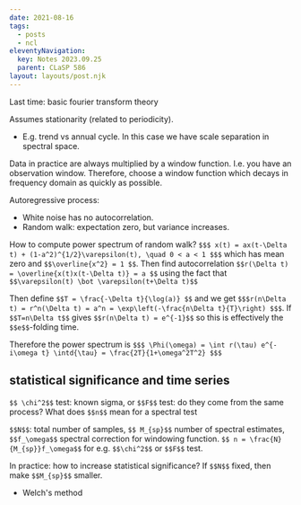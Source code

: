 ```yaml
---
date: 2021-08-16
tags:
  - posts
  - ncl
eleventyNavigation:
  key: Notes 2023.09.25
  parent: CLaSP 586
layout: layouts/post.njk
---
```


Last time: basic fourier transform theory

Assumes stationarity (related to periodicity).
  * E.g. trend vs annual cycle. In this case we have scale separation in spectral space.

Data in practice are always multiplied by a window function. I.e. you have an observation window.
Therefore, choose a window function which decays in frequency domain as quickly as possible.

Autoregressive process:
  * White noise has no autocorrelation.
  * Random walk: expectation zero, but variance increases.

How to compute power spectrum of random walk?
`$$$
x(t) = ax(t-\Delta t) + (1-a^2)^{1/2}\varepsilon(t), \quad 0 < a < 1
$$$`
which has mean zero and `$$\overline{x^2} = 1 $$`.
Then find autocorrelation `$$r(\Delta t) = \overline{x(t)x(t-\Delta t)} = a $$` using the fact that `$$\varepsilon(t) \bot \varepsilon(t+\Delta t)$$`

Then define `$$T = \frac{-\Delta t}{\log(a)} $$` and we get `$$$r(n\Delta t) = r^n(\Delta t) = a^n = \exp\left(-\frac{n\Delta t}{T}\right) $$$`.
If `$$T=n\Delta t$$` gives `$$r(n\Delta t) = e^{-1}$$` so this is effectively the `$$e$$`-folding time.

Therefore the power spectrum is
`$$$
\Phi(\omega) = \int r(\tau) e^{-i\omega t} \intd{\tau} = \frac{2T}{1+\omega^2T^2}
$$$`

## statistical significance and time series

`$$ \chi^2$$` test: known sigma, or `$$F$$` test: do they come from the same process?
What does `$$n$$` mean for a spectral test

`$$N$$`: total number of samples, `$$ M_{sp}$$` number of spectral estimates, `$$f_\omega$$` spectral correction for windowing function.
`$$ n = \frac{N}{M_{sp}}f_\omega$$` for e.g. `$$\chi^2$$` or `$$F$$` test.

In practice: how to increase statistical significance? If `$$N$$` fixed, then make `$$M_{sp}$$` smaller. 
  * Welch's method
